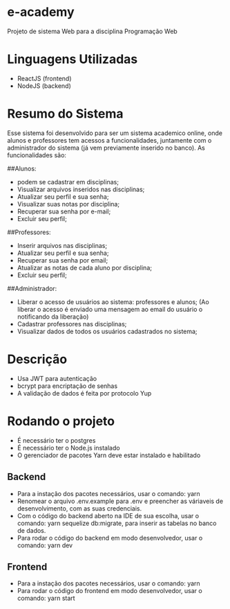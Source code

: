 # e-academy
Projeto de sistema Web para a disciplina Programação Web

# Linguagens Utilizadas
* ReactJS (frontend)
* NodeJS (backend)

# Resumo do Sistema
Esse sistema foi desenvolvido para ser um sistema academico online, onde alunos e professores tem acessos a funcionalidades, juntamente com o administrador do sistema (já vem previamente inserido no banco).
As funcionalidades são:

##Alunos:
* podem se cadastrar em disciplinas;
* Visualizar arquivos inseridos nas disciplinas;
* Atualizar seu perfil e sua senha;
* Visualizar suas notas por disciplina;
* Recuperar sua senha por e-mail;
* Excluir seu perfil;

##Professores:
* Inserir arquivos nas disciplinas;
* Atualizar seu perfil e sua senha;
* Recuperar sua senha por email;
* Atualizar as notas de cada aluno por disciplina;
* Excluir seu perfil;

##Administrador:
* Liberar o acesso de usuários ao sistema: professores e alunos; (Ao liberar o acesso é enviado uma mensagem ao email do usuário o notificando da liberação)
* Cadastrar professores nas disciplinas;
* Visualizar dados de todos os usuários cadastrados no sistema;

# Descrição
* Usa JWT para autenticação
* bcrypt para encriptação de senhas
* A validação de dados é feita por protocolo Yup

# Rodando o projeto
* É necessário ter o postgres
* É necessário ter o Node.js instalado
* O gerenciador de pacotes Yarn deve estar instalado e habilitado
## Backend
* Para a instação dos pacotes necessários, usar o comando: yarn
* Renomear o arquivo .env.example para .env e preencher as váriaveis de desenvolvimento, com as suas credenciais.
* Com o código do backend aberto na IDE de sua escolha, usar o comando: yarn sequelize db:migrate, para inserir as tabelas no banco de dados.
* Para rodar o código do backend em modo desenvolvedor, usar o comando: yarn dev 
## Frontend
* Para a instação dos pacotes necessários, usar o comando: yarn
* Para rodar o código do frontend em modo desenvolvedor, usar o comando: yarn start
